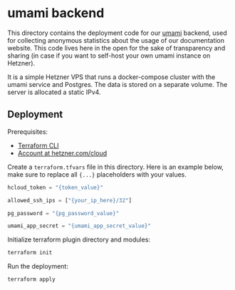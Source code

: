 # umami backend

This directory contains the deployment code for our [umami](https://umami.is/) backend, used for collecting anonymous statistics about the usage of our documentation website. This code lives here in the open for the sake of transparency and sharing (in case if you want to self-host your own umami instance on Hetzner).

It is a simple Hetzner VPS that runs a docker-compose cluster with the umami service and Postgres. The data is stored on a separate volume. The server is allocated a static IPv4.

## Deployment

Prerequisites:

- [Terraform CLI](https://developer.hashicorp.com/terraform/install)
- [Account at hetzner.com/cloud](https://hetzner.com/cloud)

Create a `terraform.tfvars` file in this directory. Here is an example below, make sure to replace all `{...}` placeholders with your values.

```tf
hcloud_token = "{token_value}"

allowed_ssh_ips = ["{your_ip_here}/32"]

pg_password = "{pg_password_value}"

umami_app_secret = "{umami_app_secret_value}"
```

Initialize terraform plugin directory and modules:

```bash
terraform init
```

Run the deployment:

```bash
terraform apply
```
